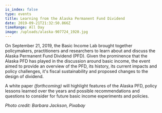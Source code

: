 ```yaml
---
is_index: false
type: events
title: Learning from the Alaska Permanent Fund Dividend
date: 2019-09-21T21:32:50.866Z
timeRange: All Day
image: /uploads/alaska-907724_1920.jpg
---
```

On September 21, 2019, the Basic Income Lab brought together policymakers, practitioners and researchers to learn about and discuss the Alaska Permanent Fund Dividend (PFD). Given the prominence that the Alaska PFD has played in the discussion around basic income, the event aimed to provide an overview of the PFD, its history, its current impacts and policy challenges, it's fiscal sustainability and proposed changes to the design of dividend.

A white paper _(forthcoming)_ will highlight features of the Alaska PFD, policy lessons learned over the years and possible recommendations and questions to consider for future basic income experiments and policies.

_Photo credit: Barbara Jackson, Pixabay_
